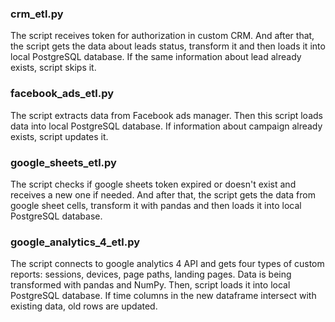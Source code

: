 ### crm_etl.py

The script receives token for authorization in custom CRM. And after that, the script gets the data about leads status, transform it and then loads it into local PostgreSQL database. If the same information about lead already exists, script skips it.

### facebook_ads_etl.py

The script extracts data from Facebook ads manager. Then this script loads data into local PostgreSQL database. If information about campaign already exists, script updates it.

### google_sheets_etl.py

The script checks if google sheets token expired or doesn't exist and receives a new one if needed. And after that, the script gets the data from google sheet cells, transform it with pandas and then loads it into local PostgreSQL database.

### google_analytics_4_etl.py

The script connects to google analytics 4 API and gets four types of custom reports: sessions, devices, page paths, landing pages. Data is being transformed with pandas and NumPy. Then, script loads it into local PostgreSQL database. If time columns in the new dataframe intersect with existing data, old rows are updated. 
